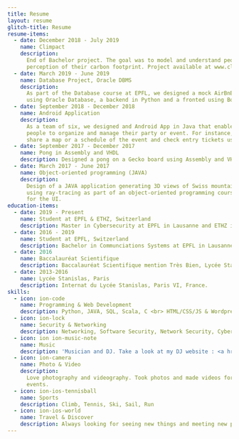 ```yaml
---
title: Resume
layout: resume
glitch-title: Resume
resume-items:
  - date: December 2018 - July 2019
    name: Climpact
    description:
      End of Bachelor project. The goal was to model and understand people’s
      perception of their carbon footprint. Project available at www.climpact.ch
  - date: March 2019 - June 2019
    name: Database Project, Oracle DBMS
    description:
      As part of the Database course at EPFL, we designed a mock AirBnB website
      using Oracle Database, a backend in Python and a fronted using Bootstrap.
  - date: September 2018 - December 2018
    name: Android Application
    description:
      As a team of six, we designed and Android App in Java that enables
      people to organize and manage their party or event. For instance, organizers can
      share a map or a schedule of the event and check entry tickets using the app.
  - date: September 2017 - December 2017
    name: Pong in Assembly and VHDL
    description: Designed a pong on a Gecko board using Assembly and VHDL.
  - date: March 2017 - June 2017
    name: Object-oriented programming (JAVA)
    description:
      Design of a JAVA application generating 3D views of Swiss mountains
      using ray-tracing as part of an object-oriented programming course. We used JavaFX
      for the UI.
education-items:
  - date: 2019 - Present
    name: Student at EPFL & ETHZ, Switzerland
    description: Master in Cybersecurity at EPFL in Lausanne and ETHZ in Zurich, Switzerland.
  - date: 2016 - 2019
    name: Student at EPFL, Switzerland
    description: Bachelor in Communciations Systems at EPFL in Lausanne, Switzerland.
  - date: 2016
    name: Baccalauréat Scientifique
    description: Baccalauréat Scientifique mention Très Bien, Lycée Stanislas, Paris.
  - date: 2013-2016
    name: Lycée Stanislas, Paris
    description: Internat du Lycée Stanislas, Paris VI, France.
skills:
  - icon: ion-code
    name: Programming & Web Development
    description: Python, JAVA, SQL, Scala, C <br> HTML/CSS/JS & Wordpress
  - icon: ion-lock
    name: Security & Networking
    description: Networking, Software Security, Network Security, Cyber Security
  - icon: ion ion-music-note
    name: Music
    description: 'Musician and DJ. Take a look at my DJ website : <a href="http://www.vommusic.fr">vommusic.fr<a>'
  - icon: ion-camera
    name: Photo & Video
    description:
      Love photography and videography. Took photos and made videos for various
      events.
  - icon: ion-ios-tennisball
    name: Sports
    description: Climb, Tennis, Ski, Sail, Run
  - icon: ion-ios-world
    name: Travel & Discover
    description: Always looking for seeing new things and meeting new people.
---
```

